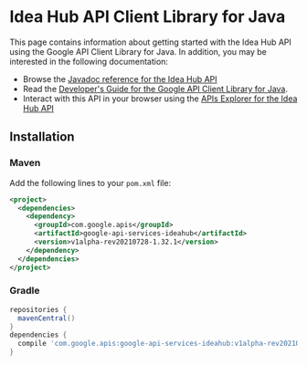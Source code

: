# Idea Hub API Client Library for Java



This page contains information about getting started with the Idea Hub API
using the Google API Client Library for Java. In addition, you may be interested
in the following documentation:

* Browse the [Javadoc reference for the Idea Hub API][javadoc]
* Read the [Developer's Guide for the Google API Client Library for Java][google-api-client].
* Interact with this API in your browser using the [APIs Explorer for the Idea Hub API][api-explorer]

## Installation

### Maven

Add the following lines to your `pom.xml` file:

```xml
<project>
  <dependencies>
    <dependency>
      <groupId>com.google.apis</groupId>
      <artifactId>google-api-services-ideahub</artifactId>
      <version>v1alpha-rev20210728-1.32.1</version>
    </dependency>
  </dependencies>
</project>
```

### Gradle

```gradle
repositories {
  mavenCentral()
}
dependencies {
  compile 'com.google.apis:google-api-services-ideahub:v1alpha-rev20210728-1.32.1'
}
```

[javadoc]: https://googleapis.dev/java/google-api-services-ideahub/latest/index.html
[google-api-client]: https://github.com/googleapis/google-api-java-client/
[api-explorer]: https://developers.google.com/apis-explorer/#p/ideahub/v1/
